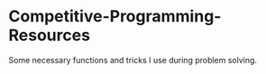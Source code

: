 # Competitive-Programming-Resources
Some necessary functions and tricks I use during problem solving.
